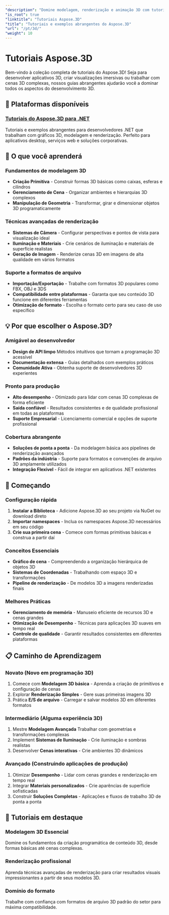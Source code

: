 ```yaml
---
"description": "Domine modelagem, renderização e animação 3D com tutoriais abrangentes do Aspose.3D. Da modelagem básica às técnicas avançadas de renderização."
"is_root": true
"linktitle": "Tutoriais Aspose.3D"
"title": "Tutoriais e exemplos abrangentes do Aspose.3D"
"url": "/pt/3d/"
"weight": 10
---
```


# Tutoriais Aspose.3D

Bem-vindo à coleção completa de tutoriais do Aspose.3D! Seja para desenvolver aplicativos 3D, criar visualizações imersivas ou trabalhar com cenas 3D complexas, nossos guias abrangentes ajudarão você a dominar todos os aspectos do desenvolvimento 3D.

## 🎯 Plataformas disponíveis

### [Tutoriais do Aspose.3D para .NET](./net/)
Tutoriais e exemplos abrangentes para desenvolvedores .NET que trabalham com gráficos 3D, modelagem e renderização. Perfeito para aplicativos desktop, serviços web e soluções corporativas.

## 🚀 O que você aprenderá

### **Fundamentos de modelagem 3D**
- **Criação Primitiva** - Construir formas 3D básicas como caixas, esferas e cilindros
- **Gerenciamento de Cena** - Organizar ambientes e hierarquias 3D complexos  
- **Manipulação de Geometria** - Transformar, girar e dimensionar objetos 3D programaticamente

### **Técnicas avançadas de renderização**
- **Sistemas de Câmera** - Configurar perspectivas e pontos de vista para visualização ideal
- **Iluminação e Materiais** - Crie cenários de iluminação e materiais de superfície realistas
- **Geração de Imagem** - Renderize cenas 3D em imagens de alta qualidade em vários formatos

### **Suporte a formatos de arquivo**
- **Importação/Exportação** - Trabalhe com formatos 3D populares como FBX, OBJ e 3DS
- **Compatibilidade entre plataformas** - Garanta que seu conteúdo 3D funcione em diferentes ferramentas
- **Otimização de formato** - Escolha o formato certo para seu caso de uso específico

## 💡 Por que escolher o Aspose.3D?

### **Amigável ao desenvolvedor**
- **Design de API limpo** Métodos intuitivos que tornam a programação 3D acessível
- **Documentação extensa** - Guias detalhados com exemplos práticos
- **Comunidade Ativa** - Obtenha suporte de desenvolvedores 3D experientes

### **Pronto para produção**
- **Alto desempenho** - Otimizado para lidar com cenas 3D complexas de forma eficiente
- **Saída confiável** - Resultados consistentes e de qualidade profissional em todas as plataformas
- **Suporte Empresarial** - Licenciamento comercial e opções de suporte profissional

### **Cobertura abrangente**
- **Soluções de ponta a ponta** - Da modelagem básica aos pipelines de renderização avançados
- **Padrões da indústria** - Suporte para formatos e convenções de arquivo 3D amplamente utilizados
- **Integração Flexível** - Fácil de integrar em aplicativos .NET existentes

## 🔧 Começando

### **Configuração rápida**
1. **Instalar a Biblioteca** - Adicione Aspose.3D ao seu projeto via NuGet ou download direto
2. **Importar namespaces** - Inclua os namespaces Aspose.3D necessários em seu código
3. **Crie sua primeira cena** - Comece com formas primitivas básicas e construa a partir daí

### **Conceitos Essenciais**
- **Gráfico de cena** - Compreendendo a organização hierárquica de objetos 3D
- **Sistemas de Coordenadas** - Trabalhando com espaço 3D e transformações
- **Pipeline de renderização** - De modelos 3D a imagens renderizadas finais

### **Melhores Práticas**
- **Gerenciamento de memória** - Manuseio eficiente de recursos 3D e cenas grandes
- **Otimização de Desempenho** - Técnicas para aplicações 3D suaves em tempo real
- **Controle de qualidade** - Garantir resultados consistentes em diferentes plataformas

## 📋 Caminho de Aprendizagem

### **Novato** (Novo em programação 3D)
1. Comece com **Modelagem 3D básica** - Aprenda a criação de primitivos e configuração de cenas
2. Explorar **Renderização Simples** - Gere suas primeiras imagens 3D
3. Prática **E/S de arquivo** - Carregar e salvar modelos 3D em diferentes formatos

### **Intermediário** (Alguma experiência 3D)
1. Mestre **Modelagem Avançada** Trabalhar com geometrias e transformações complexas
2. Implement **Sistemas de Iluminação** - Crie iluminação e sombras realistas
3. Desenvolver **Cenas interativas** - Crie ambientes 3D dinâmicos

### **Avançado** (Construindo aplicações de produção)
1. Otimizar **Desempenho** - Lidar com cenas grandes e renderização em tempo real
2. Integrar **Materiais personalizados** - Crie aparências de superfície sofisticadas
3. Construir **Soluções Completas** - Aplicações e fluxos de trabalho 3D de ponta a ponta

## 🌟 Tutoriais em destaque

### **Modelagem 3D Essencial**
Domine os fundamentos da criação programática de conteúdo 3D, desde formas básicas até cenas complexas.

### **Renderização profissional**
Aprenda técnicas avançadas de renderização para criar resultados visuais impressionantes a partir de seus modelos 3D.

### **Domínio do formato**
Trabalhe com confiança com formatos de arquivo 3D padrão do setor para máxima compatibilidade.